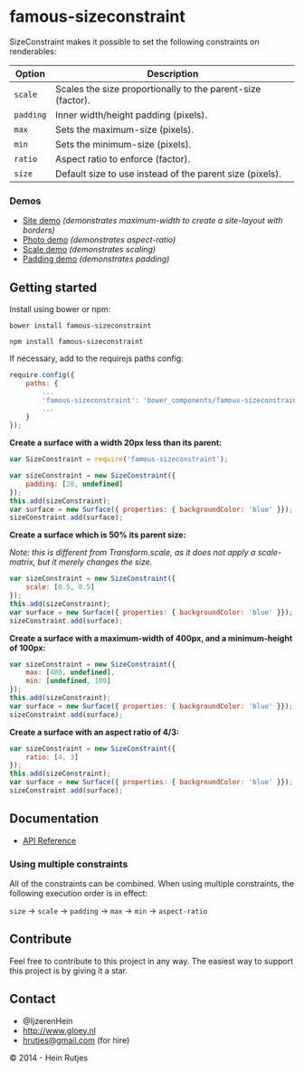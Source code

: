 famous-sizeconstraint
==========

SizeConstraint makes it possible to set the following constraints on renderables:

|Option|Description|
|--------|-----------|
|```scale```|Scales the size proportionally to the parent-size (factor).|
|```padding```|Inner width/height padding (pixels).|
|```max```|Sets the maximum-size (pixels).|
|```min```|Sets the minimum-size (pixels).|
|```ratio```|Aspect ratio to enforce (factor).|
|```size```|Default size to use instead of the parent size (pixels).|

### Demos

- [Site demo](https://rawgit.com/IjzerenHein/famous-sizeconstraint/master/examples/site/index.html) *(demonstrates maximum-width to create a site-layout with borders)*
- [Photo demo](https://rawgit.com/IjzerenHein/famous-sizeconstraint/master/examples/photo/index.html) *(demonstrates aspect-ratio)*
- [Scale demo](https://rawgit.com/IjzerenHein/famous-sizeconstraint/master/examples/scale/index.html) *(demonstrates scaling)*
- [Padding demo](https://rawgit.com/IjzerenHein/famous-sizeconstraint/master/examples/padding/index.html) *(demonstrates padding)*

## Getting started

Install using bower or npm:

    bower install famous-sizeconstraint

    npm install famous-sizeconstraint

If necessary, add to the requirejs paths config:

```javascript
require.config({
    paths: {
        ...
        'famous-sizeconstraint': 'bower_components/famous-sizeconstraint/SizeConstraint',
        ...
    }
});
```

**Create a surface with a width 20px less than its parent:**

```javascript
var SizeConstraint = require('famous-sizeconstraint');

var sizeConstraint = new SizeConstraint({
	padding: [20, undefined]
});
this.add(sizeConstraint);
var surface = new Surface({ properties: { backgroundColor: 'blue' }});
sizeConstraint.add(surface);
```

**Create a surface which is 50% its parent size:**

*Note: this is different from Transform.scale, as it does not apply a scale-matrix, but it merely changes the size.*

```javascript
var sizeConstraint = new SizeConstraint({
	scale: [0.5, 0.5]
});
this.add(sizeConstraint);
var surface = new Surface({ properties: { backgroundColor: 'blue' }});
sizeConstraint.add(surface);
```

**Create a surface with a maximum-width of 400px, and a minimum-height of 100px:**

```javascript
var sizeConstraint = new SizeConstraint({
    max: [400, undefined],
    min: [undefined, 100]
});
this.add(sizeConstraint);
var surface = new Surface({ properties: { backgroundColor: 'blue' }});
sizeConstraint.add(surface);
```

**Create a surface with an aspect ratio of 4/3:**

```javascript
var sizeConstraint = new SizeConstraint({
    ratio: [4, 3]
});
this.add(sizeConstraint);
var surface = new Surface({ properties: { backgroundColor: 'blue' }});
sizeConstraint.add(surface);
```

## Documentation

* [API Reference](docs/SizeConstraint.md)

### Using multiple constraints

All of the constraints can be combined. When using multiple constraints, the
following execution order is in effect:

```size``` -> ```scale``` -> ```padding``` -> ```max``` -> ```min``` -> ```aspect-ratio```

## Contribute

Feel free to contribute to this project in any way. The easiest way to support this project is by giving it a star.

## Contact
- 	@IjzerenHein
- 	http://www.gloey.nl
- 	hrutjes@gmail.com (for hire)

© 2014 - Hein Rutjes
